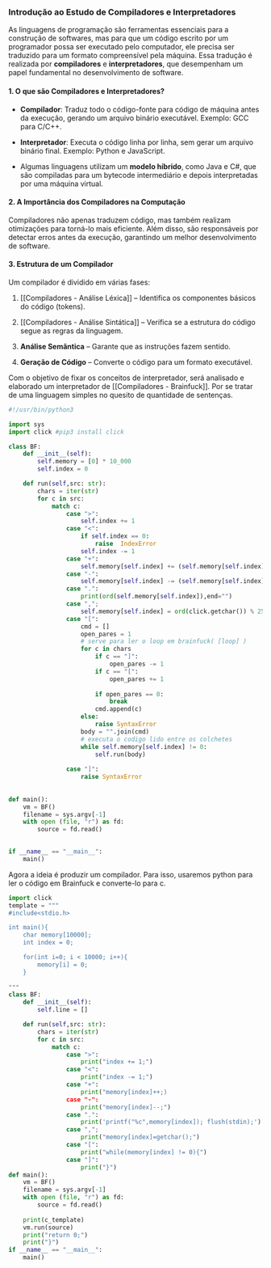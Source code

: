 ### **Introdução ao Estudo de Compiladores e Interpretadores**

As linguagens de programação são ferramentas essenciais para a construção de softwares, mas para que um código escrito por um programador possa ser executado pelo computador, ele precisa ser traduzido para um formato compreensível pela máquina. Essa tradução é realizada por **compiladores** e **interpretadores**, que desempenham um papel fundamental no desenvolvimento de software.

#### **1. O que são Compiladores e Interpretadores?**

- **Compilador**: Traduz todo o código-fonte para código de máquina antes da execução, gerando um arquivo binário executável. Exemplo: GCC para C/C++.
    
- **Interpretador**: Executa o código linha por linha, sem gerar um arquivo binário final. Exemplo: Python e JavaScript.
    
- Algumas linguagens utilizam um **modelo híbrido**, como Java e C#, que são compiladas para um bytecode intermediário e depois interpretadas por uma máquina virtual.
    
#### **2. A Importância dos Compiladores na Computação**

Compiladores não apenas traduzem código, mas também realizam otimizações para torná-lo mais eficiente. Além disso, são responsáveis por detectar erros antes da execução, garantindo um melhor desenvolvimento de software.

#### **3. Estrutura de um Compilador**

Um compilador é dividido em várias fases:

1. [[Compiladores - Análise Léxica]] – Identifica os componentes básicos do código (tokens).
    
2. [[Compiladores - Análise Sintática]] – Verifica se a estrutura do código segue as regras da linguagem.
    
3. **Análise Semântica** – Garante que as instruções fazem sentido.
    
4. **Geração de Código** – Converte o código para um formato executável.

Com o objetivo de fixar os conceitos de interpretador, será analisado e elaborado um interpretador de [[Compiladores - Brainfuck]]. Por se tratar de uma linguagem simples no quesito de quantidade de sentenças. 

```python
#!/usr/bin/python3

import sys
import click #pip3 install click

class BF:
	def __init__(self):
		self.memory = [0] * 10_000
		self.index = 0

	def run(self,src: str):
		chars = iter(str)
		for c in src:
			match c:
				case ">":
					self.index += 1
				case "<":
					if self.index == 0:
						raise  IndexError 
					self.index -= 1
				case "+":
					self.memory[self.index] += (self.memory[self.index] + 1)%256
				case "-":
					self.memory[self.index] -= (self.memory[self.index] - 1)%256
				case ".":
					print(ord(self.memory[self.index]),end="")
				case ",";
					self.memory[self.index] = ord(click.getchar()) % 256
				case "[":
					cmd = []
					open_pares = 1
					# serve para ler o loop em brainfuck( [loop] )
					for c in chars
						if c == "]":
							open_pares -= 1
						if c == "[":
							open_pares += 1
							
						if open_pares == 0:
							break
						cmd.append(c)
					else:
						raise SyntaxError 
					body = "".join(cmd)
					# executa o codigo lido entre os colchetes
					while self.memory[self.index] != 0:
						self.run(body)
						
				case "]":
					raise SyntaxError
				
		
def main():
	vm = BF()
	filename = sys.argv[-1]
	with open (file, "r") as fd:
		source = fd.read()
	

if __name__ == "__main__":
	main()
```

Agora a ideia é produzir um compilador. Para isso, usaremos python para ler o código em Brainfuck e converte-lo para c.

```python
import click
template = """
#include<stdio.h>

int main(){
	char memory[10000];
	int index = 0;

	for(int i=0; i < 10000; i++){
		memory[i] = 0;	
	}
	
"""
class BF:
	def __init__(self):
		self.line = []

	def run(self,src: str):
		chars = iter(str)
		for c in src:
			match c:
				case ">":
					print("index += 1;")
				case "<": 
					print("index -= 1;")
				case "+":
					print("memory[index]++;)
				case "-":
					print("memory[index]--;")
				case ".":
					print('printf("%c",memory[index]); flush(stdin);')
				case ",";
					print("memory[index]=getchar();")
				case "[":
					print("while(memory[index] != 0){")
				case "]":
					print("}")
def main():
	vm = BF()
	filename = sys.argv[-1]
	with open (file, "r") as fd:
		source = fd.read()
	
	print(c_template)
	vm.run(source)
	print("return 0;")
	print("}")
if __name__ == "__main__":
	main()
				
```

